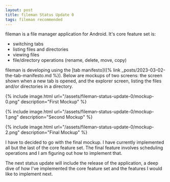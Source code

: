 ```yaml
---
layout: post
title: fileman Status Update 0
tags: fileman recommended
---
```


fileman is a file manager application for Android. It's core feature set is:
* switching tabs
* listing files and directories
* viewing files
* file/directory operations (rename, delete, move, copy)

fileman is developing using the [tab manifesto]({% link _posts/2023-03-02-the-tab-manifesto.md %}). Below are mockups of two screens: the screen shown when a new tab is opened, and the explorer screen, listing the files and/or directories in a directory.

{% include image.html url="/assets/fileman-status-update-0/mockup-0.png" description="First Mockup" %}

{% include image.html url="/assets/fileman-status-update-0/mockup-1.png" description="Second Mockup" %}

{% include image.html url="/assets/fileman-status-update-0/mockup-2.png" description="Final Mockup" %}


I have to decided to go with the final mockup. I have currently implemented all but the last of the core feature set. The final feature involves scheduling operations and I am figuring out how to implement that.

The next status update will include the release of the application, a deep dive of how I've implemented the core feature set and the features I would like to implement next.
